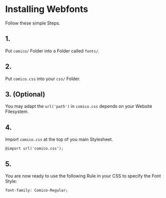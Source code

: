 # Installing Webfonts
Follow these simple Steps.

## 1.
Put `comico/` Folder into a Folder called `fonts/`.

## 2.
Put `comico.css` into your `css/` Folder.

## 3. (Optional)
You may adapt the `url('path')` in `comico.css` depends on your Website Filesystem.

## 4.
Import `comico.css` at the top of you main Stylesheet.

```
@import url('comico.css');
```

## 5.
You are now ready to use the following Rule in your CSS to specify the Font Style:
```
font-family: Comico-Regular;

```

